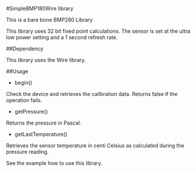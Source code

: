 #SimpleBMP180Wire library

This is a bare bone BMP280 Library

This library uses 32 bit fixed point calculations.
The sensor is set at the ultra low power setting and a 1 second refresh rate.

##Dependency

This library uses the Wire library.

##Usage

* begin()

 Check the device and retrieves the calibration data.  Returns false if the operation fails.

* getPressure()

 Returns the pressure in Pascal.
 
* getLastTemperature()

 Retrieves the sensor temperature in centi Celsius as calculated during the pressure reading.

See the example how to use this library.

 
